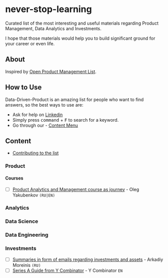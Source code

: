 # never-stop-learning 
Curated list of the most interesting and useful materials regarding Product Management, Data Analytics and Investments. 

I hope that those materials would help you to build significant ground for your career or even life.  
## About

Inspired by [Open Product Management List](https://github.com/ProductHired/open-product-management).

## How to Use
Data-Driven-Product is an amazing list for people who want to find answers, so the best ways to use are:
- Ask for help on [Linkedin](https://www.linkedin.com/in/artem-sadurskyy/)
- Simply press <kbd>command</kbd> + <kbd>F</kbd> to search for a keyword.
- Go through our - [Content Menu](#content)

## Content
- [Contributing to the list](#contributing-to-the-list)

### Product

#### Courses
- [ ] [Product Analytics and Management course as journey](https://simulator.gopractice.ru/) -  Oleg Yakubenkov `(RU|EN)`

### Analytics

### Data Science

### Data Engineering

### Investments
- [ ] [Summaries in form of emails regarding investments and assets](https://theassets.ru/) -  Arkadiy Moreinis `(RU)`
- [ ] [​​Series A Guide from Y Combinator](https://www.ycombinator.com/resources/series-a-guidehttps://www.ycombinator.com/resources/series-a-guide) - Y Combinator `EN`